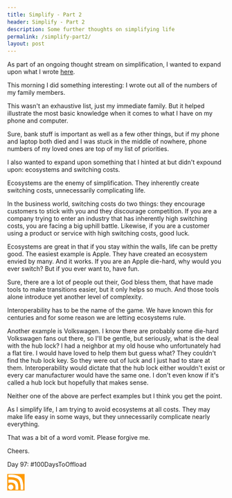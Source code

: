 ```yaml
---
title: Simplify - Part 2
header: Simplify - Part 2
description: Some further thoughts on simplifying life
permalink: /simplify-part2/
layout: post
---
```


As part of an ongoing thought stream on simplification, I wanted to expand upon what I wrote [here](https://rmooreblog.netlify.app/simplify/).

This morning I did something interesting: I wrote out all of the numbers of my family members.

This wasn't an exhaustive list, just my immediate family. But it helped illustrate the most basic knowledge when it comes to what I have on my phone and computer.

Sure, bank stuff is important as well as a few other things, but if my phone and laptop both died and I was stuck in the middle of nowhere, phone numbers of my loved ones are top of my list of priorities.

I also wanted to expand upon something that I hinted at but didn't expound upon: ecosystems and switching costs.

Ecosystems are the enemy of simplification. They inherently create switching costs, unnecessarily complicating life.

In the business world, switching costs do two things: they encourage customers to stick with you and they discourage competition. If you are a company trying to enter an industry that has inherently high switching costs, you are facing a big uphill battle. Likewise, if you are a customer using a product or service with high switching costs, good luck.

Ecosystems are great in that if you stay within the walls, life can be pretty good. The easiest example is Apple. They have created an ecosystem envied by many. And it works. If you are an Apple die-hard, why would you ever switch? But if you ever want to, have fun.

Sure, there are a lot of people out their, God bless them, that have made tools to make transitions easier, but it only helps so much. And those tools alone introduce yet another level of complexity.

Interoperability has to be the name of the game. We have known this for centuries and for some reason we are letting ecosystems rule.

Another example is Volkswagen. I know there are probably some die-hard Volkswagen fans out there, so I'll be gentle, but seriously, what is the deal with the hub lock? I had a neighbor at my old house who unfortunately had a flat tire. I would have loved to help them but guess what? They couldn't find the hub lock key. So they were out of luck and I just had to stare at them. Interoperability would dictate that the hub lock either wouldn't exist or every car manufacturer would have the same one. I don't even know if it's called a hub lock but hopefully that makes sense.

Neither one of the above are perfect examples but I think you get the point.

As I simplify life, I am trying to avoid ecosystems at all costs. They may make life easy in some ways, but they unnecessarily complicate nearly everything.

That was a bit of a word vomit. Please forgive me.

Cheers.

Day 97: #100DaysToOffload

<a href="https://rmooreblog.netlify.app/feed.xml"><img src="/assets/images/rss_feed.jpg" style="opacity:1;" width="40"/></a>
